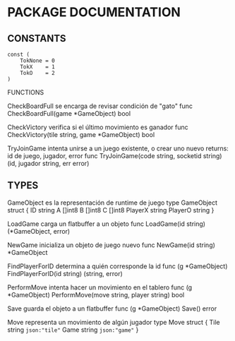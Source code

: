 # PACKAGE DOCUMENTATION

## CONSTANTS

    const (
        TokNone = 0
        TokX    = 1
        TokO    = 2
    )

FUNCTIONS

CheckBoardFull se encarga de revisar condición de "gato"
    func CheckBoardFull(game *GameObject) bool

CheckVictory verifica si el último movimiento es ganador
    func CheckVictory(tile string, game *GameObject) bool

TryJoinGame intenta unirse a un juego existente, o crear uno nuevo
returns: id de juego, jugador, error
    func TryJoinGame(code string, socketid string) (id, jugador string, err error)

## TYPES

GameObject es la representación de runtime de juego
    type GameObject struct {
        ID      string
        A       []int8
        B       []int8
        C       []int8
        PlayerX string
        PlayerO string
    }

LoadGame carga un flatbuffer a un objeto
    func LoadGame(id string) (*GameObject, error)

NewGame inicializa un objeto de juego nuevo
    func NewGame(id string) *GameObject

FindPlayerForID determina a quién corresponde la id
    func (g *GameObject) FindPlayerForID(id string) (string, error)

PerformMove intenta hacer un movimiento en el tablero
    func (g *GameObject) PerformMove(move string, player string) bool

Save guarda el objeto a un flatbuffer
    func (g *GameObject) Save() error

Move representa un movimiento de algún jugador
    type Move struct {
        Tile string `json:"tile"`
        Game string `json:"game"`
    }
